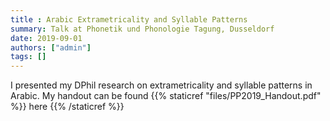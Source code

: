 ```yaml
---
title : Arabic Extrametricality and Syllable Patterns
summary: Talk at Phonetik und Phonologie Tagung, Dusseldorf
date: 2019-09-01
authors: ["admin"]
tags: []
---
```


I presented my DPhil research on extrametricality and syllable patterns in Arabic. My handout can be found {{% staticref "files/PP2019_Handout.pdf" %}} here {{% /staticref %}}
